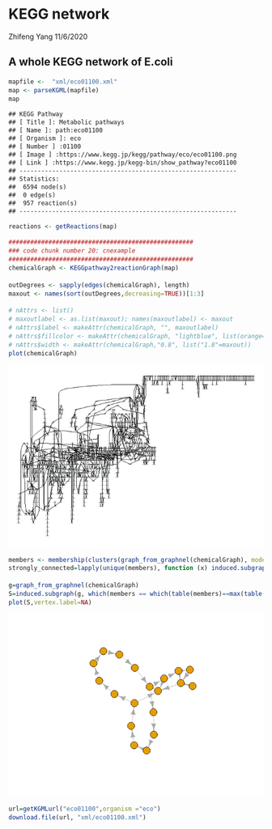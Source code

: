 KEGG network
================
Zhifeng Yang
11/6/2020

## A whole KEGG network of E.coli

``` r
mapfile <-  "xml/eco01100.xml"
map <- parseKGML(mapfile)
map
```

    ## KEGG Pathway
    ## [ Title ]: Metabolic pathways
    ## [ Name ]: path:eco01100
    ## [ Organism ]: eco
    ## [ Number ] :01100
    ## [ Image ] :https://www.kegg.jp/kegg/pathway/eco/eco01100.png
    ## [ Link ] :https://www.kegg.jp/kegg-bin/show_pathway?eco01100
    ## ------------------------------------------------------------
    ## Statistics:
    ##  6594 node(s)
    ##  0 edge(s)
    ##  957 reaction(s)
    ## ------------------------------------------------------------

``` r
reactions <- getReactions(map)
```

``` r
###################################################
### code chunk number 20: cnexample
###################################################
chemicalGraph <- KEGGpathway2reactionGraph(map)

outDegrees <- sapply(edges(chemicalGraph), length)
maxout <- names(sort(outDegrees,decreasing=TRUE))[1:3]

# nAttrs <- list()
# maxoutlabel <- as.list(maxout); names(maxoutlabel) <- maxout
# nAttrs$label <- makeAttr(chemicalGraph, "", maxoutlabel)
# nAttrs$fillcolor <- makeAttr(chemicalGraph, "lightblue", list(orange=maxout))
# nAttrs$width <- makeAttr(chemicalGraph,"0.8", list("1.8"=maxout))
plot(chemicalGraph)
```

![](KEGG_files/figure-gfm/unnamed-chunk-2-1.png)<!-- -->

``` r
members <- membership(clusters(graph_from_graphnel(chemicalGraph), mode="strong"))
strongly_connected=lapply(unique(members), function (x) induced.subgraph(graph_from_graphnel(chemicalGraph), which(members == x)))

g=graph_from_graphnel(chemicalGraph)
S=induced.subgraph(g, which(members == which(table(members)==max(table(members)))))
plot(S,vertex.label=NA)
```

![](KEGG_files/figure-gfm/unnamed-chunk-3-1.png)<!-- -->

``` r
url=getKGMLurl("eco01100",organism ="eco")
download.file(url, "xml/eco01100.xml")
```
